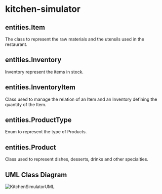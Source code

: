 # kitchen-simulator

## entities.Item
The class to represent the raw materials and the utensils used in the restaurant.

## entities.Inventory
Inventory represent the items in stock.

## entities.InventoryItem
Class used to manage the relation of an Item and an Inventory defining the quantity of the Item.

## entities.ProductType
Enum to represent the type of Products.

## entities.Product
Class used to represent dishes, desserts, drinks and other specialties.

## UML Class Diagram
![KitchenSimulatorUML](https://user-images.githubusercontent.com/12875895/162283354-37a8d195-c79d-4af8-8104-5408afdcd8ee.jpg)

